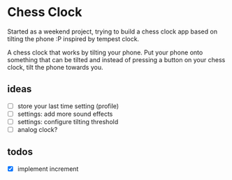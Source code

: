 # Chess Clock

Started as a weekend project, trying to build a chess clock app based on tilting the phone :P
inspired by tempest clock.


A chess clock that works by tilting your phone. Put your phone onto something that can be tilted and instead of pressing
a button on your chess clock, tilt the phone towards you.



## ideas

* [ ] store your last time setting (profile)
* [ ] settings: add more sound effects
* [ ] settings: configure tilting threshold
* [ ] analog clock?

## todos

* [x] implement increment

